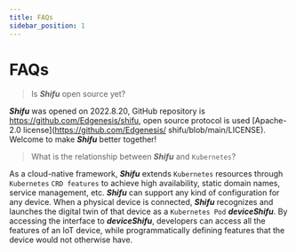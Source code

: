 ```yaml
---
title: FAQs
sidebar_position: 1
---
```


# FAQs

> Is ***Shifu*** open source yet?

***Shifu*** was opened on 2022.8.20, GitHub repository is <https://github.com/Edgenesis/shifu>, open source protocol is used [Apache-2.0 license](https://github.com/Edgenesis/ shifu/blob/main/LICENSE). Welcome to make ***Shifu*** better together!

> What is the relationship between ***Shifu*** and `Kubernetes`?

As a cloud-native framework, ***Shifu*** extends `Kubernetes` resources through `Kubernetes` `CRD features` to achieve high availability, static domain names, service management, etc. ***Shifu*** can support any kind of configuration for any device. When a physical device is connected, ***Shifu*** recognizes and launches the digital twin of that device as a `Kubernetes Pod` ***deviceShifu***. By accessing the interface to ***deviceShifu***, developers can access all the features of an IoT device, while programmatically defining features that the device would not otherwise have.

